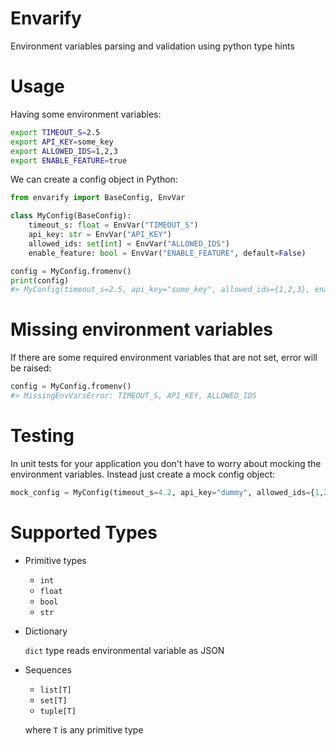 # Envarify
Environment variables parsing and validation using python type hints


# Usage

Having some environment variables:
```bash
export TIMEOUT_S=2.5
export API_KEY=some_key
export ALLOWED_IDS=1,2,3
export ENABLE_FEATURE=true
```
We can create a config object in Python:
```python
from envarify import BaseConfig, EnvVar

class MyConfig(BaseConfig):
    timeout_s: float = EnvVar("TIMEOUT_S")
    api_key: str = EnvVar("API_KEY")
    allowed_ids: set[int] = EnvVar("ALLOWED_IDS")
    enable_feature: bool = EnvVar("ENABLE_FEATURE", default=False)

config = MyConfig.fromenv()
print(config)
#> MyConfig(timeout_s=2.5, api_key="some_key", allowed_ids={1,2,3}, enable_feature=True)
```

# Missing environment variables
If there are some required environment variables that are not set, error will be raised:
```python
config = MyConfig.fromenv()
#> MissingEnvVarsError: TIMEOUT_S, API_KEY, ALLOWED_IDS
```


# Testing
In unit tests for your application you don't have to worry about mocking the environment variables. Instead just create a mock config object:  
```python
mock_config = MyConfig(timeout_s=4.2, api_key="dummy", allowed_ids={1,2,3}, enable_feature=True)
```

# Supported Types

- Primitive types
    - `int`
    - `float`
    - `bool`
    - `str`

- Dictionary

    `dict` type reads environmental variable as JSON

- Sequences
    - `list[T]`
    - `set[T]`
    - `tuple[T]`

     where `T` is any primitive type
